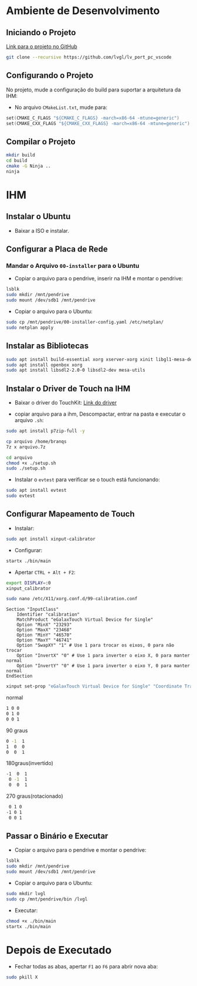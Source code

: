 # Ambiente de Desenvolvimento

## Iniciando o Projeto

[Link para o projeto no GitHub](https://github.com/lvgl/lv_port_pc_vscode)

```bash
git clone --recursive https://github.com/lvgl/lv_port_pc_vscode
```

## Configurando o Projeto

No projeto, mude a configuração do build para suportar a arquitetura da IHM:

- No arquivo `CMakeList.txt`, mude para:

```c
set(CMAKE_C_FLAGS "${CMAKE_C_FLAGS} -march=x86-64 -mtune=generic")
set(CMAKE_CXX_FLAGS "${CMAKE_CXX_FLAGS} -march=x86-64 -mtune=generic")
```

## Compilar o Projeto

```bash
mkdir build
cd build
cmake -G Ninja ..
ninja
```

# IHM

## Instalar o Ubuntu

- Baixar a ISO e instalar.

## Configurar a Placa de Rede

### Mandar o Arquivo `00-installer` para o Ubuntu

- Copiar o arquivo para o pendrive, inserir na IHM e montar o pendrive:

```bash
lsblk
sudo mkdir /mnt/pendrive
sudo mount /dev/sdb1 /mnt/pendrive
```

- Copiar o arquivo para o Ubuntu:

```bash
sudo cp /mnt/pendrive/00-installer-config.yaml /etc/netplan/
sudo netplan apply
```

## Instalar as Bibliotecas

```bash
sudo apt install build-essential xorg xserver-xorg xinit libgl1-mesa-dev libinput-dev libudev-dev
sudo apt install openbox xorg
sudo apt install libsdl2-2.0-0 libsdl2-dev mesa-utils
```

## Instalar o Driver de Touch na IHM

- Baixar o driver do TouchKit:
[Link do driver](https://www.eeti.com/drivers_Linux.html)

- copiar arquivo para a ihm, Descompactar, entrar na pasta e executar o arquivo `.sh`:

```bash
sudo apt install p7zip-full -y

cp arquivo /home/branqs
7z x arquivo.7z

cd arquivo
chmod +x ./setup.sh
sudo ./setup.sh
```

- Instalar o `evtest` para verificar se o touch está funcionando:

```bash
sudo apt install evtest
sudo evtest
```

## Configurar Mapeamento de Touch

- Instalar:

```bash
sudo apt install xinput-calibrator
```

- Configurar:

```bash
startx ./bin/main
```

- Apertar `CTRL + Alt + F2`:

```bash
export DISPLAY=:0
xinput_calibrator
```

```bash
sudo nano /etc/X11/xorg.conf.d/99-calibration.conf
```

```plaintext
Section "InputClass"
    Identifier "calibration"
    MatchProduct "eGalaxTouch Virtual Device for Single"
    Option "MinX" "23293"
    Option "MaxX" "23468"
    Option "MinY" "46570"
    Option "MaxY" "46741"
    Option "SwapXY" "1" # Use 1 para trocar os eixos, 0 para não trocar
    Option "InvertX" "0" # Use 1 para inverter o eixo X, 0 para manter normal
    Option "InvertY" "0" # Use 1 para inverter o eixo Y, 0 para manter normal
EndSection
````

```bash
xinput set-prop "eGalaxTouch Virtual Device for Single" "Coordinate Transformation Matrix" 0 -1 1 1 0 0 0 0 1
```

normal
```bash
1 0 0
0 1 0
0 0 1
```

90 graus
```bash
0 -1  1 
1  0  0
0  0  1
```

180graus(invertido)

```bash
-1  0  1
 0 -1  1
 0  0  1
```

270 graus(rotacionado)
```bash
 0 1 0
-1 0 1
 0 0 1
```


## Passar o Binário e Executar

- Copiar o arquivo para o pendrive e montar o pendrive:

```bash
lsblk
sudo mkdir /mnt/pendrive
sudo mount /dev/sdb1 /mnt/pendrive
```

- Copiar o arquivo para o Ubuntu:

```bash
sudo mkdir lvgl
sudo cp /mnt/pendrive/bin /lvgl
```

- Executar:

```bash
chmod +x ./bin/main
startx ./bin/main
```

# Depois de Executado

- Fechar todas as abas, apertar `F1` ao `F6` para abrir nova aba:

```bash
sudo pkill X
```
